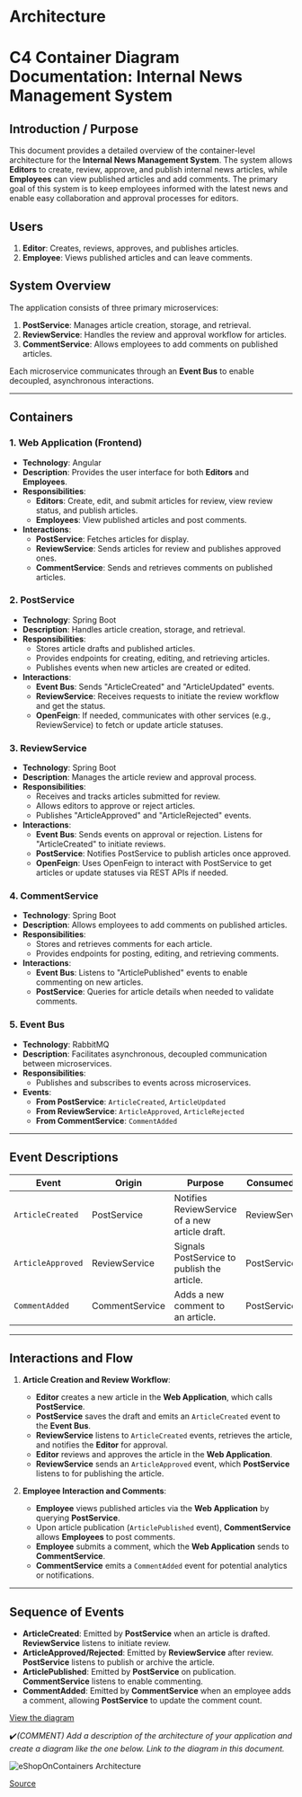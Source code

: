 # Architecture

# C4 Container Diagram Documentation: Internal News Management System

## Introduction / Purpose

This document provides a detailed overview of the container-level architecture for the **Internal News Management System**. The system allows **Editors** to create, review, approve, and publish internal news articles, while **Employees** can view published articles and add comments. The primary goal of this system is to keep employees informed with the latest news and enable easy collaboration and approval processes for editors.

## Users
1. **Editor**: Creates, reviews, approves, and publishes articles.
2. **Employee**: Views published articles and can leave comments.

## System Overview
The application consists of three primary microservices:
1. **PostService**: Manages article creation, storage, and retrieval.
2. **ReviewService**: Handles the review and approval workflow for articles.
3. **CommentService**: Allows employees to add comments on published articles.

Each microservice communicates through an **Event Bus** to enable decoupled, asynchronous interactions.

---

## Containers

### 1. Web Application (Frontend)
   - **Technology**: Angular
   - **Description**: Provides the user interface for both **Editors** and **Employees**.
   - **Responsibilities**:
     - **Editors**: Create, edit, and submit articles for review, view review status, and publish articles.
     - **Employees**: View published articles and post comments.
   - **Interactions**:
     - **PostService**: Fetches articles for display.
     - **ReviewService**: Sends articles for review and publishes approved ones.
     - **CommentService**: Sends and retrieves comments on published articles.

### 2. PostService
   - **Technology**: Spring Boot
   - **Description**: Handles article creation, storage, and retrieval.
   - **Responsibilities**:
     - Stores article drafts and published articles.
     - Provides endpoints for creating, editing, and retrieving articles.
     - Publishes events when new articles are created or edited.
   - **Interactions**:
     - **Event Bus**: Sends "ArticleCreated" and "ArticleUpdated" events.
     - **ReviewService**: Receives requests to initiate the review workflow and get the status.
     - **OpenFeign**: If needed, communicates with other services (e.g., ReviewService) to fetch or update article statuses.

### 3. ReviewService
   - **Technology**: Spring Boot
   - **Description**: Manages the article review and approval process.
   - **Responsibilities**:
     - Receives and tracks articles submitted for review.
     - Allows editors to approve or reject articles.
     - Publishes "ArticleApproved" and "ArticleRejected" events.
   - **Interactions**:
     - **Event Bus**: Sends events on approval or rejection. Listens for "ArticleCreated" to initiate reviews.
     - **PostService**: Notifies PostService to publish articles once approved.
     - **OpenFeign**: Uses OpenFeign to interact with PostService to get articles or update statuses via REST APIs if needed.

### 4. CommentService
   - **Technology**: Spring Boot
   - **Description**: Allows employees to add comments on published articles.
   - **Responsibilities**:
     - Stores and retrieves comments for each article.
     - Provides endpoints for posting, editing, and retrieving comments.
   - **Interactions**:
     - **Event Bus**: Listens to "ArticlePublished" events to enable commenting on new articles.
     - **PostService**: Queries for article details when needed to validate comments.

### 5. Event Bus
   - **Technology**: RabbitMQ
   - **Description**: Facilitates asynchronous, decoupled communication between microservices.
   - **Responsibilities**:
     - Publishes and subscribes to events across microservices.
   - **Events**:
     - **From PostService**: `ArticleCreated`, `ArticleUpdated`
     - **From ReviewService**: `ArticleApproved`, `ArticleRejected`
     - **From CommentService**: `CommentAdded`

---

## Event Descriptions

| Event           | Origin       | Purpose                                          | Consumed by             |
|-----------------|--------------|--------------------------------------------------|--------------------------|
| `ArticleCreated`| PostService  | Notifies ReviewService of a new article draft.    | ReviewService            |
| `ArticleApproved` | ReviewService | Signals PostService to publish the article.   | PostService              |
| `CommentAdded`   | CommentService | Adds a new comment to an article.             | PostService              |

---

## Interactions and Flow

1. **Article Creation and Review Workflow**:
   - **Editor** creates a new article in the **Web Application**, which calls **PostService**.
   - **PostService** saves the draft and emits an `ArticleCreated` event to the **Event Bus**.
   - **ReviewService** listens to `ArticleCreated` events, retrieves the article, and notifies the **Editor** for approval.
   - **Editor** reviews and approves the article in the **Web Application**.
   - **ReviewService** sends an `ArticleApproved` event, which **PostService** listens to for publishing the article.

2. **Employee Interaction and Comments**:
   - **Employee** views published articles via the **Web Application** by querying **PostService**.
   - Upon article publication (`ArticlePublished` event), **CommentService** allows **Employees** to post comments.
   - **Employee** submits a comment, which the **Web Application** sends to **CommentService**.
   - **CommentService** emits a `CommentAdded` event for potential analytics or notifications.

---

## Sequence of Events

- **ArticleCreated**: Emitted by **PostService** when an article is drafted. **ReviewService** listens to initiate review.
- **ArticleApproved/Rejected**: Emitted by **ReviewService** after review. **PostService** listens to publish or archive the article.
- **ArticlePublished**: Emitted by **PostService** on publication. **CommentService** listens to enable commenting.
- **CommentAdded**: Emitted by **CommentService** when an employee adds a comment, allowing **PostService** to update the comment count.

[View the diagram](./Java-Fullstack-Architectuur.pdf)

:heavy_check_mark:_(COMMENT) Add a description of the architecture of your application and create a diagram like the one below. Link to the diagram in this document._

![eShopOnContainers Architecture](https://docs.microsoft.com/en-us/dotnet/architecture/cloud-native/media/eshoponcontainers-development-architecture.png)

[Source](https://docs.microsoft.com/en-us/dotnet/architecture/cloud-native/introduce-eshoponcontainers-reference-app)
